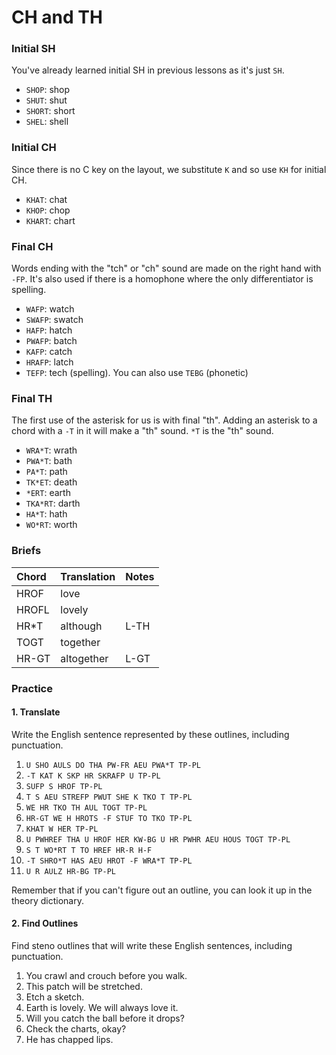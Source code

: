 # CH and TH

### Initial SH

You've already learned initial SH in previous lessons as it's just `SH`.

* `SHOP`: shop
* `SHUT`: shut
* `SHORT`: short
* `SHEL`: shell

### Initial CH

Since there is no C key on the layout, we substitute `K` and so use `KH` for initial CH.

* `KHAT`: chat
* `KHOP`: chop
* `KHART`: chart

### Final CH

Words ending with the "tch" or "ch" sound are made on the right hand with `-FP`. It's also used if there is a homophone where the only differentiator is spelling.

* `WAFP`: watch
* `SWAFP`: swatch
* `HAFP`: hatch
* `PWAFP`: batch
* `KAFP`: catch
* `HRAFP`: latch
* `TEFP`: tech \(spelling\). You can also use `TEBG` \(phonetic\)

### Final TH

The first use of the asterisk for us is with final "th". Adding an asterisk to a chord with a `-T` in it will make a "th" sound. `*T` is the "th" sound.

* `WRA*T`: wrath
* `PWA*T`: bath
* `PA*T`: path
* `TK*ET`: death
* `*ERT`: earth
* `TKA*RT`: darth
* `HA*T`: hath
* `WO*RT`: worth

### Briefs

| Chord | Translation | Notes |
| :--- | :--- | :--- |
| HROF | love |  |
| HROFL | lovely |  |
| HR\*T | although | L-TH |
| TOGT | together |  |
| HR-GT | altogether | L-GT |

### Practice

#### 1. Translate

Write the English sentence represented by these outlines, including punctuation.

1. `U SHO AULS DO THA PW-FR AEU PWA*T TP-PL`
2. `-T KAT K SKP HR SKRAFP U TP-PL`
3. `SUFP S HROF TP-PL`
4. `T S AEU STREFP PWUT SHE K TKO T TP-PL`
5. `WE HR TKO TH AUL TOGT TP-PL`
6. `HR-GT WE H HROTS -F STUF TO TKO TP-PL`
7. `KHAT W HER TP-PL`
8. `U PWHREF THA U HROF HER KW-BG U HR PWHR AEU HOUS TOGT TP-PL`
9. `S T WO*RT T TO HREF HR-R H-F`
10. `-T SHRO*T HAS AEU HROT -F WRA*T TP-PL`
11. `U R AULZ HR-BG TP-PL`

Remember that if you can't figure out an outline, you can look it up in the theory dictionary.

#### 2. Find Outlines

Find steno outlines that will write these English sentences, including punctuation.

1. You crawl and crouch before you walk.
2. This patch will be stretched.
3. Etch a sketch.
4. Earth is lovely. We will always love it.
5. Will you catch the ball before it drops?
6. Check the charts, okay?
7. He has chapped lips.



